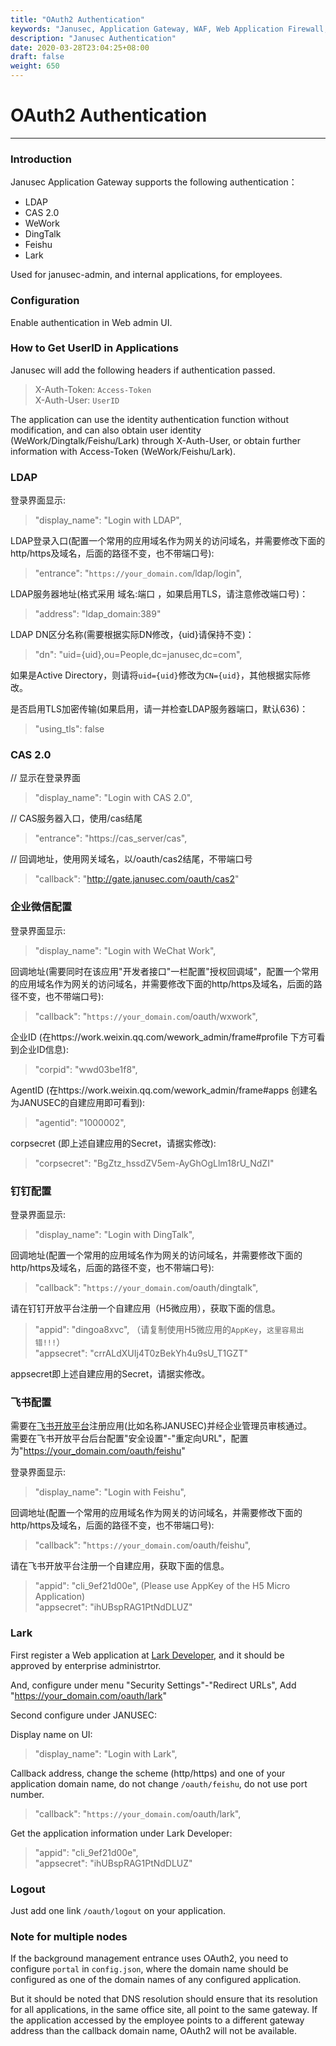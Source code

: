 ```yaml
---
title: "OAuth2 Authentication"
keywords: "Janusec, Application Gateway, WAF, Web Application Firewall, Web应用防火墙, OAuth2"
description: "Janusec Authentication"
date: 2020-03-28T23:04:25+08:00
draft: false
weight: 650
---
```


# OAuth2 Authentication      
----  

### Introduction  

Janusec Application Gateway supports the following authentication：  

* LDAP  
* CAS 2.0  
* WeWork  
* DingTalk  
* Feishu   
* Lark  

Used for janusec-admin, and internal applications, for employees.  

### Configuration  

Enable authentication in Web admin UI. 

### How to Get UserID in Applications    

Janusec will add the following headers if authentication passed.     

> X-Auth-Token: `Access-Token`    
> X-Auth-User: `UserID`  

The application can use the identity authentication function without modification, and can also obtain user identity (WeWork/Dingtalk/Feishu/Lark) through X-Auth-User, or obtain further information with Access-Token (WeWork/Feishu/Lark).    

### LDAP  


登录界面显示:  

> "display_name": "Login with LDAP",   

LDAP登录入口(配置一个常用的应用域名作为网关的访问域名，并需要修改下面的http/https及域名，后面的路径不变，也不带端口号):  

> "entrance": "`https://your_domain.com`/ldap/login",  


LDAP服务器地址(格式采用 域名:端口 ，如果启用TLS，请注意修改端口号)：  

> "address": "ldap_domain:389"  

LDAP DN区分名称(需要根据实际DN修改，{uid}请保持不变)：  

> "dn": "uid={uid},ou=People,dc=janusec,dc=com",  

如果是Active Directory，则请将`uid={uid}`修改为`CN={uid}`，其他根据实际修改。   

是否启用TLS加密传输(如果启用，请一并检查LDAP服务器端口，默认636)：  

> "using_tls": false   


### CAS 2.0  


// 显示在登录界面
> "display_name": "Login with CAS 2.0",  

// CAS服务器入口，使用/cas结尾   
> "entrance": "https://cas_server/cas",  

// 回调地址，使用网关域名，以/oauth/cas2结尾，不带端口号
> "callback": "http://gate.janusec.com/oauth/cas2"  


### 企业微信配置  


登录界面显示:  

> "display_name": "Login with WeChat Work",   

回调地址(需要同时在该应用"开发者接口"一栏配置"授权回调域"，配置一个常用的应用域名作为网关的访问域名，并需要修改下面的http/https及域名，后面的路径不变，也不带端口号):  

> "callback": "`https://your_domain.com`/oauth/wxwork",  
 

企业ID (在https://work.weixin.qq.com/wework_admin/frame#profile 下方可看到企业ID信息):  

> "corpid": "wwd03be1f8",  

AgentID (在https://work.weixin.qq.com/wework_admin/frame#apps 创建名为JANUSEC的自建应用即可看到):  

> "agentid": "1000002",   

corpsecret (即上述自建应用的Secret，请据实修改):  

> "corpsecret": "BgZtz_hssdZV5em-AyGhOgLlm18rU_NdZI"   

### 钉钉配置  


登录界面显示:  

> "display_name": "Login with DingTalk",   

回调地址(配置一个常用的应用域名作为网关的访问域名，并需要修改下面的http/https及域名，后面的路径不变，也不带端口号):  

> "callback": "`https://your_domain.com`/oauth/dingtalk",  

请在钉钉开放平台注册一个自建应用（H5微应用），获取下面的信息。

> "appid": "dingoa8xvc",  （请复制使用H5微应用的`AppKey`，`这里容易出错!!!`）  
> "appsecret": "crrALdXUIj4T0zBekYh4u9sU_T1GZT"   

appsecret即上述自建应用的Secret，请据实修改。    

### 飞书配置  

需要在[飞书开放平台](https://open.feishu.cn/)注册应用(比如名称JANUSEC)并经企业管理员审核通过。  
需要在飞书开放平台后台配置"安全设置"-"重定向URL"，配置为"https://your_domain.com/oauth/feishu"   


登录界面显示:  

> "display_name": "Login with Feishu",   

回调地址(配置一个常用的应用域名作为网关的访问域名，并需要修改下面的http/https及域名，后面的路径不变，也不带端口号):  

> "callback": "`https://your_domain.com`/oauth/feishu",  

请在飞书开放平台注册一个自建应用，获取下面的信息。

> "appid": "cli_9ef21d00e", (Please use AppKey of the H5 Micro Application)    
> "appsecret": "ihUBspRAG1PtNdDLUZ"     

### Lark  

First register a Web application at [Lark Developer](https://open.larksuite.com/), and it should be approved by enterprise administrtor.   

And, configure under menu "Security Settings"-"Redirect URLs", Add "https://your_domain.com/oauth/lark"   

Second configure under JANUSEC:  

Display name on UI:  

> "display_name": "Login with Lark",   

Callback address, change the scheme (http/https) and one of your application domain name, do not change `/oauth/feishu`, do not use port number.  

> "callback": "`https://your_domain.com`/oauth/lark",  

Get the application information under Lark Developer:  

> "appid": "cli_9ef21d00e",  
> "appsecret": "ihUBspRAG1PtNdDLUZ"   

### Logout   

Just add one link `/oauth/logout` on your application.    


### Note for multiple nodes  

 
If the background management entrance uses OAuth2, you need to configure `portal` in `config.json`, where the domain name should be configured as one of the domain names of any configured application.  

But it should be noted that DNS resolution should ensure that its resolution for all applications, in the same office site, all point to the same gateway. If the application accessed by the employee points to a different gateway address than the callback domain name, OAuth2 will not be available.   


